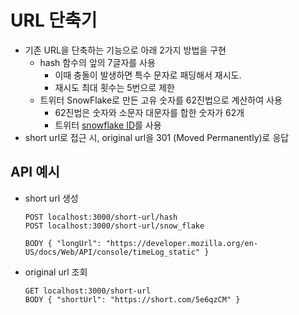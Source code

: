 # URL 단축기

- 기존 URL을 단축하는 기능으로 아래 2가지 방법을 구현
  - hash 함수의 앞의 7글자를 사용
    - 이때 충돌이 발생하면 특수 문자로 패딩해서 재시도.
    - 재시도 최대 횟수는 5번으로 제한
  - 트위터 SnowFlake로 만든 고유 숫자를 62진법으로 계산하여 사용
    - 62진법은 숫자와 소문자 대문자를 합한 숫자가 62개
    - 트위터 [snowflake ID](https://en.wikipedia.org/wiki/Snowflake_ID)를 사용
- short url로 접근 시, original url을 301 (Moved Permanently)로 응답

## API 예시

- short url 생성

  ```
  POST localhost:3000/short-url/hash
  POST localhost:3000/short-url/snow_flake

  BODY { "longUrl": "https://developer.mozilla.org/en-US/docs/Web/API/console/timeLog_static" }
  ```

- original url 조회

  ```
  GET localhost:3000/short-url
  BODY { "shortUrl": "https://short.com/5e6qzCM" }
  ```
